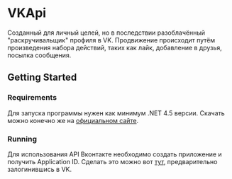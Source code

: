 ﻿# VKApi

Созданный для личный целей, но в последствии разоблачённый "раскручивальщик" профиля в VK. Продвижение происходит путём произведения набора действий, таких как лайк, добавление в друзья, посылка сообщения.

## Getting Started

### Requirements

Для запуска программы нужен как минимум .NET 4.5 версии. Скачать можно конечно же на [официальном сайте](https://www.microsoft.com/en-in/download/details.aspx?id=30653).

### Running

Для использования API Вконтакте необходимо создать приложение и получить Application ID. Сделать это можно вот [тут](https://vk.com/dev), предварительно залогинившись в VK.

